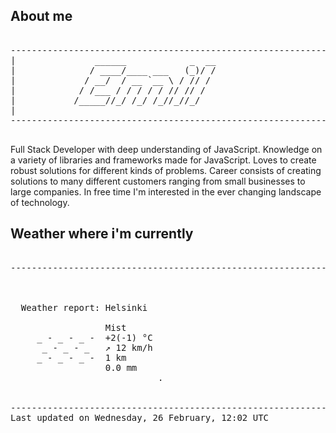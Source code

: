 ## About me

<pre>

--------------------------------------------------------------------------------------
|			    ______            _  __
|			   / ____/____ ___   (_)/ /
|			  / __/  / __ `__ \ / // / 
|			 / /___ / / / / / // // /  
|			/_____//_/ /_/ /_//_//_/   
|                           
--------------------------------------------------------------------------------------

</pre>

Full Stack Developer with deep understanding of JavaScript. Knowledge on a variety of libraries and frameworks made for JavaScript. Loves to create robust solutions for different kinds of problems. Career consists of creating solutions to many different customers ranging from small businesses to large companies. In free time I'm interested in the ever changing landscape of technology. 



## Weather where i'm currently  

<pre>

--------------------------------------------------------------------------------------


 
  Weather report: Helsinki  
    
                  Mist  
     _ - _ - _ -  +2(-1) °C  
      _ - _ - _   ↗ 12 km/h  
     _ - _ - _ -  1 km  
                  0.0 mm  
                            .


--------------------------------------------------------------------------------------
Last updated on Wednesday, 26 February, 12:02 UTC
</pre>
